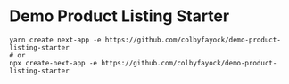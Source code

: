 # Demo Product Listing Starter

```
yarn create next-app -e https://github.com/colbyfayock/demo-product-listing-starter
# or
npx create-next-app -e https://github.com/colbyfayock/demo-product-listing-starter
```
